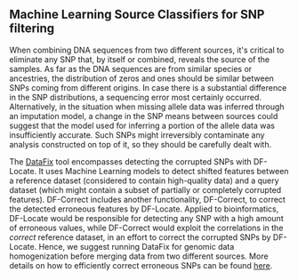 ## Machine Learning Source Classifiers for SNP filtering

When combining DNA sequences from two different sources, it's critical to eliminate any SNP that, by itself or combined, reveals the source of the samples. As far as the DNA sequences are from similar species or ancestries, the distribution of zeros and ones should be similar between SNPs coming from different origins. In case there is a substantial difference in the SNP distributions, a sequencing error most certainly occurred. Alternatively, in the situation when missing allele data was inferred through an imputation model, a change in the SNP means between sources could suggest that the model used for inferring a portion of the allele data was insufficiently accurate. Such SNPs might irreversibly contaminate any analysis constructed on top of it, so they should be carefully dealt with.

The [DataFix](https://github.com/AI-sandbox/Datafix) tool encompasses detecting the corrupted SNPs with DF-Locate. It uses Machine Learning models to detect shifted features between a reference dataset (considered to contain high-quality data) and a query dataset (which might contain a subset of partially or completely corrupted features). DF-Correct includes another functionality, DF-Correct, to correct the detected erroneous features by DF-Locate. Applied to bioinformatics, DF-Locate would be responsible for detecting any SNP with a high amount of erroneous values, while DF-Correct would exploit the correlations in the *correct* reference dataset, in an effort to correct the corrupted SNPs by DF-Locate. Hence, we suggest running DataFix for genomic data homogenization before merging data from two different sources. More details on how to efficiently correct erroneous SNPs can be found [here](https://github.com/AI-sandbox/merge-vcf-files/blob/main/readmes/README_15_store_allele_data_npy_h5.md).